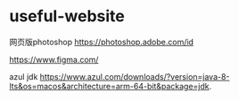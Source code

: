 # useful-website

网页版photoshop https://photoshop.adobe.com/id   

https://www.figma.com/    

azul jdk
https://www.azul.com/downloads/?version=java-8-lts&os=macos&architecture=arm-64-bit&package=jdk.  
